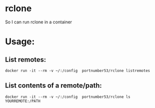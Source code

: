 # rclone
So I can run rclone in a container


# Usage:

## List remotes:
```
docker run -it --rm -v ~/:/config  portnumber53/rclone listremotes
```

## List contents of a remote/path:
```
docker run -it --rm -v ~/:/config  portnumber53/rclone ls YOURREMOTE:/PATH
```

